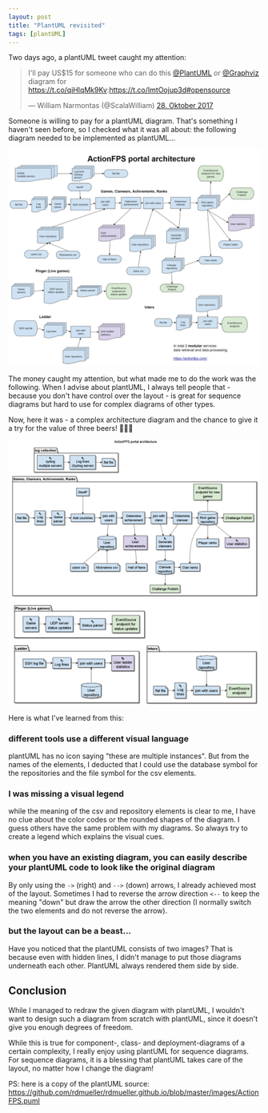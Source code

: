 ```yaml
---
layout: post
title: "PlantUML revisited"
tags: [plantUML]
---
```


Two days ago, a plantUML tweet caught my attention:

<blockquote class="twitter-tweet" data-lang="de"><p lang="en" dir="ltr">I&#39;ll pay US$15 for someone who can do this <a href="https://twitter.com/PlantUML?ref_src=twsrc%5Etfw">@PlantUML</a> or <a href="https://twitter.com/Graphviz?ref_src=twsrc%5Etfw">@Graphviz</a> diagram for <a href="https://t.co/qiHlqMk9Kv">https://t.co/qiHlqMk9Kv</a>:<a href="https://t.co/ImtOojup3d">https://t.co/ImtOojup3d</a><a href="https://twitter.com/hashtag/opensource?src=hash&amp;ref_src=twsrc%5Etfw">#opensource</a></p>&mdash; William Narmontas (@ScalaWilliam) <a href="https://twitter.com/ScalaWilliam/status/924250414698053632?ref_src=twsrc%5Etfw">28. Oktober 2017</a></blockquote>
<script async src="https://platform.twitter.com/widgets.js" charset="utf-8"></script>

Someone is willing to pay for a plantUML diagram. 
That's something I haven't seen before, so I checked what it was all about: 
the following diagram needed to be implemented as plantUML...

<div style="text-align: center;">
<img src="../images/ActionFPS-architecture.png" style="max-width:100%;" />
</div>

The money caught my attention, but what made me to do the work was the following.
When I advise about plantUML, I always tell people that - because you don't have control over the layout - is great for sequence diagrams but hard to use for complex diagrams of other types.

Now, here it was - a complex architecture diagram and the chance to give it a try for the value of three beers! 🍺🍺🍺

<div style="text-align: center;">
<img src="../images/ActionFPS.png" style="max-width:100%;" /><br />
<img src="../images/ActionFPS2.png" style="max-width:100%;" />
</div>

Here is what I've learned from this:

### different tools use a different visual language
plantUML has no icon saying "these are multiple instances".
But from the names of the elements, I deducted that I could use the database symbol for the repositories and the file symbol for the csv elements.

### I was missing a visual legend
while the meaning of the csv and repository elements is clear to me, I have no clue about the color codes or the rounded shapes of the diagram.
I guess others have the same problem with my diagrams.
So always try to create a legend which explains the visual cues.

### when you have an existing diagram, you can easily describe your plantUML code to look like the original diagram
By only using the `->` (right) and `-->` (down) arrows, I already achieved most of the layout.
Sometimes I had to reverse the arrow direction `<--` to keep the meaning "down" but draw the arrow the other direction (I normally switch the two elements and do not reverse the arrow).

### but the layout can be a beast... 
Have you noticed that the plantUML consists of two images? That is because even with hidden lines, I didn't manage to put those diagrams underneath each other. PlantUML always rendered them side by side.

## Conclusion
While I managed to redraw the given diagram with plantUML, I wouldn't want to design such a diagram from scratch with plantUML, since it doesn't give you enough degrees of freedom.

While this is true for component-, class- and deployment-diagrams of a certain complexity, I really enjoy using plantUML for sequence diagrams. For sequence diagrams, it is a blessing that plantUML takes care of the layout, no matter how I change the diagram!


PS: here is a copy of the plantUML source: https://github.com/rdmueller/rdmueller.github.io/blob/master/images/ActionFPS.puml 
